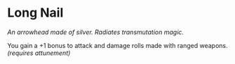 # Long Nail

*An arrowhead made of silver. Radiates transmutation magic.*

You gain a +1 bonus to attack and damage rolls made with ranged weapons. *(requires attunement)*
